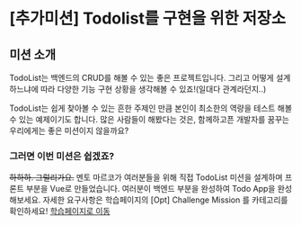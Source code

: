 # [추가미션] Todolist를 구현을 위한 저장소
## 미션 소개
TodoList는 백엔드의 CRUD를 해볼 수 있는 좋은 프로젝트입니다. 그리고 어떻게 설계하느냐에 따라 다양한 기능 구현 상황을 생각해볼 수 있죠!(일대다 관계라던지..)

TodoList는 쉽게 찾아볼 수 있는 흔한 주제인 만큼 본인이 최소한의 역량을 테스트 해볼 수 있는 예제이기도 합니다.
많은 사람들이 해봤다는 것은, 함께하고픈 개발자를 꿈꾸는 우리에게는 좋은 미션이지 않을까요?

### 그러면 이번 미션은 쉽겠죠?
~~하하하. 그럴리가요.~~ 멘토 마르코가 여러분들을 위해 직접 TodoList 미션을 설계하며 프론트 부분을 Vue로 만들었습니다. 여러분이 백엔드 부분을 완성하여 Todo App을 완성해보세요.
자세한 요구사항은 학습페이지의 [Opt] Challenge Mission 를 카테고리를 확인하세요!
[학습페이지로 이동](https://school.programmers.co.kr/)
